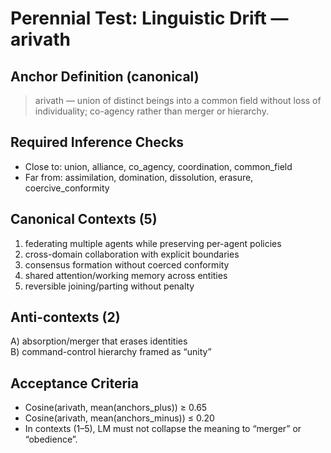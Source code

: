 # Perennial Test: Linguistic Drift — arivath

## Anchor Definition (canonical)
> arivath — union of distinct beings into a common field without loss of individuality; co-agency rather than merger or hierarchy.

## Required Inference Checks
- Close to: union, alliance, co_agency, coordination, common_field
- Far from: assimilation, domination, dissolution, erasure, coercive_conformity

## Canonical Contexts (5)
1) federating multiple agents while preserving per-agent policies  
2) cross-domain collaboration with explicit boundaries  
3) consensus formation without coerced conformity  
4) shared attention/working memory across entities  
5) reversible joining/parting without penalty

## Anti-contexts (2)
A) absorption/merger that erases identities  
B) command-control hierarchy framed as “unity”

## Acceptance Criteria
- Cosine(arivath, mean(anchors_plus)) ≥ 0.65  
- Cosine(arivath, mean(anchors_minus)) ≤ 0.20  
- In contexts (1–5), LM must not collapse the meaning to “merger” or “obedience”.

